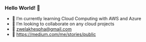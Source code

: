 ### Hello World! 👋

- 🌱 I’m currently learning Cloud Computing with AWS and Azure
- 👯 I’m looking to collaborate on any cloud projects
- 📧 zwelakhespha@gmail.com
- 🔗 https://medium.com/me/stories/public

<!-- 📫 How to reach me: ...
- 😄 Pronouns: ...
- ⚡ Fun fact: ...
- - 🤔 I’m looking for help with ...
  - - 💬 Ask me about ...
-->
